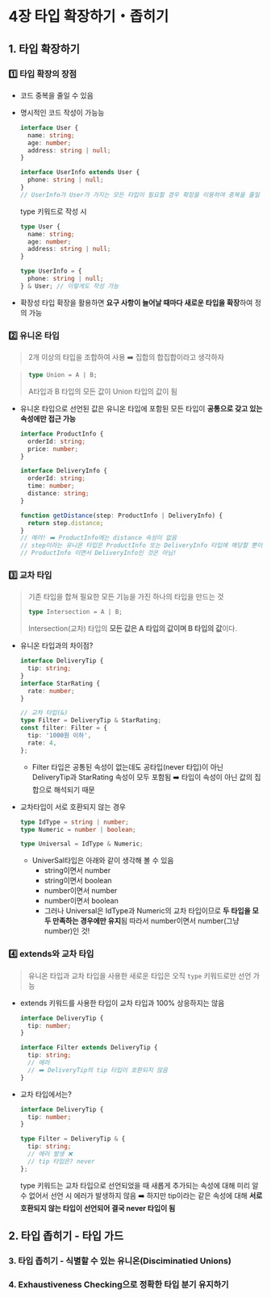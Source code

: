 # 4장 타입 확장하기・좁히기

## 1. 타입 확장하기

### 1️⃣ 타입 확장의 장점

- 코드 중복을 줄일 수 있음
- 명시적인 코드 작성이 가능능

  ```ts
  interface User {
    name: string;
    age: number;
    address: string | null;
  }

  interface UserInfo extends User {
    phone: string | null;
  }
  // UserInfo가 User가 가지는 모든 타입이 필요할 경우 확장을 이용하여 중복을 줄일 수 있다!
  ```

  type 키워드로 작성 시

  ```ts
  type User {
    name: string;
    age: number;
    address: string | null;
  }

  type UserInfo = {
    phone: string | null;
  } & User; // 이렇게도 작성 가능
  ```

- 확장성
  타입 확장을 활용하면 **요구 사항이 늘어날 때마다 새로운 타입을 확장**하여 정의 가능

### 2️⃣ 유니온 타입

> 2개 이상의 타입을 조합하여 사용 ➡️ 집합의 합집합이라고 생각하자

> ```ts
> type Union = A | B;
> ```
>
> A타입과 B 타입의 모든 값이 Union 타입의 값이 됨

- 유니온 타입으로 선언된 값은 유니온 타입에 포함된 모든 타입이 **공통으로 갖고 있는 속성에만 접근 가능**

  ```ts
  interface ProductInfo {
    orderId: string;
    price: number;
  }

  interface DeliveryInfo {
    orderId: string;
    time: number;
    distance: string;
  }

  function getDistance(step: ProductInfo | DeliveryInfo) {
    return step.distance;
  }
  // 에러! ➡️ ProductInfo에는 distance 속성이 없음
  // step이라는 유니온 타입은 ProductInfo 또는 DeliveryInfo 타입에 해당할 뿐이지
  // ProductInfo 이면서 DeliveryInfo인 것은 아님!
  ```

### 3️⃣ 교차 타입

> 기존 타입을 합쳐 필요한 모든 기능을 가진 하나의 타입을 만드는 것
>
> ```ts
> type Intersection = A | B;
> ```
>
> Intersection(교차) 타입의 **모든 값은 A 타입의 값이며 B 타입의 값**이다.

- 유니온 타입과의 차이점?

  ```ts
  interface DeliveryTip {
    tip: string;
  }
  interface StarRating {
    rate: number;
  }

  // 교차 타입(&)
  type Filter = DeliveryTip & StarRating;
  const filter: Filter = {
    tip: '1000원 이하',
    rate: 4,
  };
  ```

  - Filter 타입은 공통된 속성이 없는데도 공타입(never 타입)이 아닌 DeliveryTip과 StarRating 속성이 모두 포함됨
    ➡️ 타입이 속성이 아닌 값의 집합으로 해석되기 때문

- 교차타입이 서로 호환되지 않는 경우

  ```ts
  type IdType = string | number;
  type Numeric = number | boolean;

  type Universal = IdType & Numeric;
  ```

  - UniverSal타입은 아래와 같이 생각해 볼 수 있음
    - string이면서 number
    - string이면서 boolean
    - number이면서 number
    - number이면서 boolean
    - 그러나 Universal은 IdType과 Numeric의 교차 타입이므로 **두 타입을 모두 만족하는 경우에만 유지**됨 따라서 number이면서 number(그냥 number)인 것!

### 4️⃣ extends와 교차 타입

> 유니온 타입과 교차 타입을 사용한 새로운 타입은 오직 `type` 키워드로만 선언 가능

- extends 키워드를 사용한 타입이 교차 타입과 100% 상응하지는 않음

  ```ts
  interface DeliveryTip {
    tip: number;
  }

  interface Filter extends DeliveryTip {
    tip: string;
    // 에러
    // ➡️ DeliveryTip의 tip 타입이 호환되지 않음
  }
  ```

- 교차 타입에서는?

  ```ts
  interface DeliveryTip {
    tip: number;
  }

  type Filter = DeliveryTip & {
    tip: string;
    // 에러 발생 ❌
    // tip 타입은? never
  };
  ```

  type 키워드는 교차 타입으로 선언되었을 때 새롭게 추가되는 속성에 대해 미리 알 수 없어서 선언 시 에러가 발생하지 않음
  ➡️ 하지만 tip이라는 같은 속성에 대해 **서로 호환되지 않는 타입이 선언되어 결국 never 타입이 됨**

## 2. 타입 좁히기 - 타입 가드

### 3. 타입 좁히기 - 식별할 수 있는 유니온(Disciminatied Unions)

### 4. Exhaustiveness Checking으로 정확한 타입 분기 유지하기
